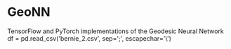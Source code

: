 # GeoNN
TensorFlow and PyTorch implementations of the Geodesic Neural Network
df = pd.read_csv('bernie_2.csv', sep=';', escapechar='\\')
